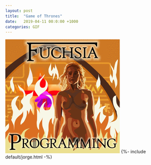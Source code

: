 ```yaml
---
layout: post
title:  "Game of Thrones"
date:   2019-04-11 00:0:00 +1000
categories: GIF
---
```


![Game of Thrones](/assets/images/gifs/game-of-thrones.gif "Game of Thrones")
{%- include default/jorge.html -%}